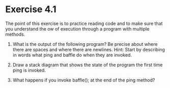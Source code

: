 # Exercise 4.1

The point of this exercise is to practice reading code and to
make sure that you understand the 
ow of execution through a program with
multiple methods.

  1. What is the output of the following program? Be precise about where
  there are spaces and where there are newlines.
        Hint: Start by describing in words what ping and baffle do when they are invoked.
        
  2. Draw a stack diagram that shows the state of the program the first time
  ping is invoked.
  
  3. What happens if you invoke baffle(); at the end of the ping method?
